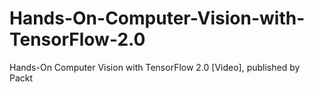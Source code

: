 # Hands-On-Computer-Vision-with-TensorFlow-2.0
Hands-On Computer Vision with TensorFlow 2.0 [Video], published by Packt
